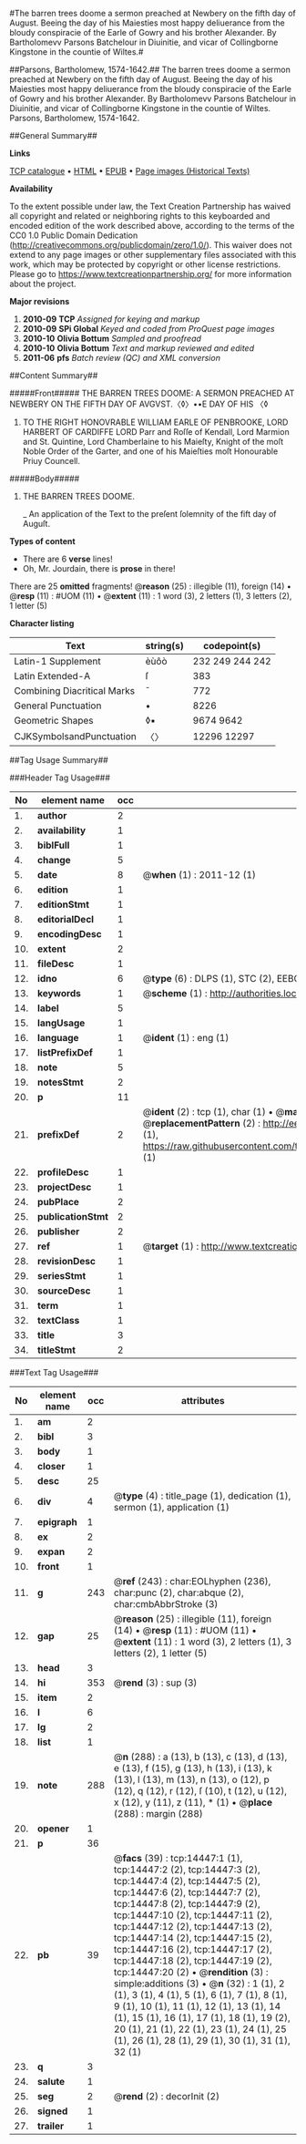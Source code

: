 #The barren trees doome a sermon preached at Newbery on the fifth day of August. Beeing the day of his Maiesties most happy deliuerance from the bloudy conspiracie of the Earle of Gowry and his brother Alexander. By Bartholomevv Parsons Batchelour in Diuinitie, and vicar of Collingborne Kingstone in the countie of Wiltes.#

##Parsons, Bartholomew, 1574-1642.##
The barren trees doome a sermon preached at Newbery on the fifth day of August. Beeing the day of his Maiesties most happy deliuerance from the bloudy conspiracie of the Earle of Gowry and his brother Alexander. By Bartholomevv Parsons Batchelour in Diuinitie, and vicar of Collingborne Kingstone in the countie of Wiltes.
Parsons, Bartholomew, 1574-1642.

##General Summary##

**Links**

[TCP catalogue](http://www.ota.ox.ac.uk/tcp/)  • 
[HTML](http://tei.it.ox.ac.uk/tcp/Texts-HTML/free/A09/A09052.html)  • 
[EPUB](http://tei.it.ox.ac.uk/tcp/Texts-EPUB/free/A09/A09052.epub) • 
[Page images (Historical Texts)](https://historicaltexts.jisc.ac.uk/eebo-99849307e)

**Availability**

To the extent possible under law, the Text Creation Partnership has waived all copyright and related or neighboring rights to this keyboarded and encoded edition of the work described above, according to the terms of the CC0 1.0 Public Domain Dedication (http://creativecommons.org/publicdomain/zero/1.0/). This waiver does not extend to any page images or other supplementary files associated with this work, which may be protected by copyright or other license restrictions. Please go to https://www.textcreationpartnership.org/ for more information about the project.

**Major revisions**

1. __2010-09__ __TCP__ *Assigned for keying and markup*
1. __2010-09__ __SPi Global__ *Keyed and coded from ProQuest page images*
1. __2010-10__ __Olivia Bottum__ *Sampled and proofread*
1. __2010-10__ __Olivia Bottum__ *Text and markup reviewed and edited*
1. __2011-06__ __pfs__ *Batch review (QC) and XML conversion*

##Content Summary##

#####Front#####
THE BARREN TREES DOOME: A SERMON PREACHED AT NEWBERY ON THE FIFTH DAY OF AVGVST.〈◊〉••E DAY OF HIS 〈◊
1. TO THE RIGHT HONOVRABLE WILLIAM EARLE OF PENBROOKE, LORD HARBERT OF CARDIFFE LORD Parr and Roſſe of Kendall, Lord Marmion and St. Quintine, Lord Chamberlaine to his Maieſty, Knight of the moſt Noble Order of the Garter, and one of his Maieſties moſt Honourable Priuy Councell.

#####Body#####

1. THE BARREN TREES DOOME.

    _ An application of the Text to the preſent ſolemnity of the fift day of Auguſt.

**Types of content**

  * There are 6 **verse** lines!
  * Oh, Mr. Jourdain, there is **prose** in there!

There are 25 **omitted** fragments! 
 @__reason__ (25) : illegible (11), foreign (14)  •  @__resp__ (11) : #UOM (11)  •  @__extent__ (11) : 1 word (3), 2 letters (1), 3 letters (2), 1 letter (5)

**Character listing**


|Text|string(s)|codepoint(s)|
|---|---|---|
|Latin-1 Supplement|èùôò|232 249 244 242|
|Latin Extended-A|ſ|383|
|Combining             Diacritical Marks|̄|772|
|General Punctuation|•|8226|
|Geometric Shapes|◊▪|9674 9642|
|CJKSymbolsandPunctuation|〈〉|12296 12297|

##Tag Usage Summary##

###Header Tag Usage###

|No|element name|occ|attributes|
|---|---|---|---|
|1.|__author__|2||
|2.|__availability__|1||
|3.|__biblFull__|1||
|4.|__change__|5||
|5.|__date__|8| @__when__ (1) : 2011-12 (1)|
|6.|__edition__|1||
|7.|__editionStmt__|1||
|8.|__editorialDecl__|1||
|9.|__encodingDesc__|1||
|10.|__extent__|2||
|11.|__fileDesc__|1||
|12.|__idno__|6| @__type__ (6) : DLPS (1), STC (2), EEBO-CITATION (1), PROQUEST (1), VID (1)|
|13.|__keywords__|1| @__scheme__ (1) : http://authorities.loc.gov/ (1)|
|14.|__label__|5||
|15.|__langUsage__|1||
|16.|__language__|1| @__ident__ (1) : eng (1)|
|17.|__listPrefixDef__|1||
|18.|__note__|5||
|19.|__notesStmt__|2||
|20.|__p__|11||
|21.|__prefixDef__|2| @__ident__ (2) : tcp (1), char (1)  •  @__matchPattern__ (2) : ([0-9\-]+):([0-9IVX]+) (1), (.+) (1)  •  @__replacementPattern__ (2) : http://eebo.chadwyck.com/downloadtiff?vid=$1&page=$2 (1), https://raw.githubusercontent.com/textcreationpartnership/Texts/master/tcpchars.xml#$1 (1)|
|22.|__profileDesc__|1||
|23.|__projectDesc__|1||
|24.|__pubPlace__|2||
|25.|__publicationStmt__|2||
|26.|__publisher__|2||
|27.|__ref__|1| @__target__ (1) : http://www.textcreationpartnership.org/docs/. (1)|
|28.|__revisionDesc__|1||
|29.|__seriesStmt__|1||
|30.|__sourceDesc__|1||
|31.|__term__|1||
|32.|__textClass__|1||
|33.|__title__|3||
|34.|__titleStmt__|2||


###Text Tag Usage###

|No|element name|occ|attributes|
|---|---|---|---|
|1.|__am__|2||
|2.|__bibl__|3||
|3.|__body__|1||
|4.|__closer__|1||
|5.|__desc__|25||
|6.|__div__|4| @__type__ (4) : title_page (1), dedication (1), sermon (1), application (1)|
|7.|__epigraph__|1||
|8.|__ex__|2||
|9.|__expan__|2||
|10.|__front__|1||
|11.|__g__|243| @__ref__ (243) : char:EOLhyphen (236), char:punc (2), char:abque (2), char:cmbAbbrStroke (3)|
|12.|__gap__|25| @__reason__ (25) : illegible (11), foreign (14)  •  @__resp__ (11) : #UOM (11)  •  @__extent__ (11) : 1 word (3), 2 letters (1), 3 letters (2), 1 letter (5)|
|13.|__head__|3||
|14.|__hi__|353| @__rend__ (3) : sup (3)|
|15.|__item__|2||
|16.|__l__|6||
|17.|__lg__|2||
|18.|__list__|1||
|19.|__note__|288| @__n__ (288) : a (13), b (13), c (13), d (13), e (13), f (15), g (13), h (13), i (13), k (13), l (13), m (13), n (13), o (12), p (12), q (12), r (12), ſ (10), t (12), u (12), x (12), y (11), z (11), * (1)  •  @__place__ (288) : margin (288)|
|20.|__opener__|1||
|21.|__p__|36||
|22.|__pb__|39| @__facs__ (39) : tcp:14447:1 (1), tcp:14447:2 (2), tcp:14447:3 (2), tcp:14447:4 (2), tcp:14447:5 (2), tcp:14447:6 (2), tcp:14447:7 (2), tcp:14447:8 (2), tcp:14447:9 (2), tcp:14447:10 (2), tcp:14447:11 (2), tcp:14447:12 (2), tcp:14447:13 (2), tcp:14447:14 (2), tcp:14447:15 (2), tcp:14447:16 (2), tcp:14447:17 (2), tcp:14447:18 (2), tcp:14447:19 (2), tcp:14447:20 (2)  •  @__rendition__ (3) : simple:additions (3)  •  @__n__ (32) : 1 (1), 2 (1), 3 (1), 4 (1), 5 (1), 6 (1), 7 (1), 8 (1), 9 (1), 10 (1), 11 (1), 12 (1), 13 (1), 14 (1), 15 (1), 16 (1), 17 (1), 18 (1), 19 (2), 20 (1), 21 (1), 22 (1), 23 (1), 24 (1), 25 (1), 26 (1), 28 (1), 29 (1), 30 (1), 31 (1), 32 (1)|
|23.|__q__|3||
|24.|__salute__|1||
|25.|__seg__|2| @__rend__ (2) : decorInit (2)|
|26.|__signed__|1||
|27.|__trailer__|1||
